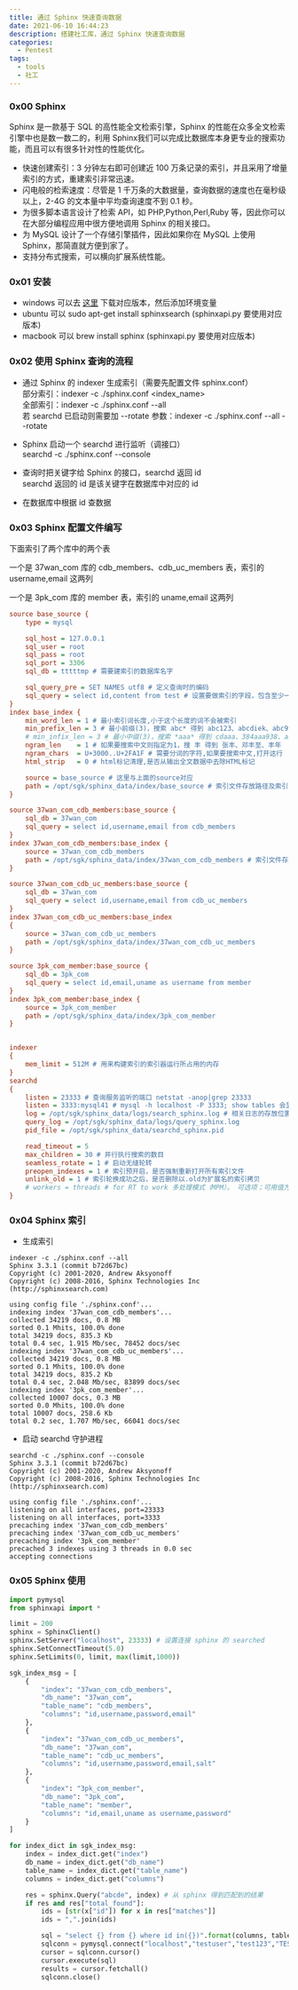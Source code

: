 ```yaml
---
title: 通过 Sphinx 快速查询数据
date: 2021-06-10 16:44:23
description: 搭建社工库，通过 Sphinx 快速查询数据
categories:
  - Pentest
tags:
  - tools
  - 社工
---
```


### 0x00 Sphinx
Sphinx 是一款基于 SQL 的高性能全文检索引擎，Sphinx 的性能在众多全文检索引擎中也是数一数二的，利用 Sphinx我们可以完成比数据库本身更专业的搜索功能，而且可以有很多针对性的性能优化。

* 快速创建索引：3 分钟左右即可创建近 100 万条记录的索引，并且采用了增量索引的方式，重建索引非常迅速。
* 闪电般的检索速度：尽管是 1 千万条的大数据量，查询数据的速度也在毫秒级以上，2-4G 的文本量中平均查询速度不到 0.1 秒。
* 为很多脚本语言设计了检索 API，如 PHP,Python,Perl,Ruby 等，因此你可以在大部分编程应用中很方便地调用 Sphinx 的相关接口。
* 为 MySQL 设计了一个存储引擎插件，因此如果你在 MySQL 上使用 Sphinx，那简直就方便到家了。
* 支持分布式搜索，可以横向扩展系统性能。

### 0x01 安装
* windows 可以去 [这里](http://sphinxsearch.com/downloads/current/) 下载对应版本，然后添加环境变量
* ubuntu 可以 sudo apt-get install sphinxsearch (sphinxapi.py 要使用对应版本)
* macbook 可以 brew install sphinx (sphinxapi.py 要使用对应版本)

### 0x02 使用 Sphinx 查询的流程
* 通过 Sphinx 的 indexer 生成索引（需要先配置文件 sphinx.conf）  
    部分索引：indexer -c ./sphinx.conf \<index_name>  
    全部索引：indexer -c ./sphinx.conf -\-all  
    若 searchd 已启动则需要加 -\-rotate 参数：indexer -c ./sphinx.conf -\-all -\-rotate

* Sphinx 启动一个 searchd 进行监听（调接口）  
    searchd -c ./sphinx.conf --console

* 查询时把关键字给 Sphinx 的接口，searchd 返回 id  
    searchd 返回的 id 是该关键字在数据库中对应的 id

* 在数据库中根据 id 查数据

### 0x03 Sphinx 配置文件编写


下面索引了两个库中的两个表

一个是 37wan_com 库的 cdb_members、cdb_uc_members 表，索引的 username,email 这两列

一个是 3pk_com 库的 member 表，索引的 uname,email 这两列

```ini
source base_source {
    type = mysql

    sql_host = 127.0.0.1
    sql_user = root
    sql_pass = root
    sql_port = 3306
    sql_db = tttttmp # 需要建索引的数据库名字

    sql_query_pre = SET NAMES utf8 # 定义查询时的编码
    sql_query = select id,content from test # 设置要做索引的字段，包含至少一个唯一主键，这里 sphinx 会索引 id 这个字段
}
index base_index {
    min_word_len = 1 # 最小索引词长度,小于这个长度的词不会被索引
    min_prefix_len = 3 # 最小前缀(3)，搜索 abc* 得到 abc123、abcdiek、abc999
    # min_infix_len = 3 # 最小中缀(3)，搜索 *aaa* 得到 cdaaa、384aaa938、aaa373
    ngram_len    = 1 # 如果要搜索中文则指定为1，搜 丰 得到 张丰、邓丰至、丰年
    ngram_chars  = U+3000..U+2FA1F # 需要分词的字符,如果要搜索中文,打开这行
    html_strip   = 0 # html标记清理,是否从输出全文数据中去除HTML标记

    source = base_source # 这里与上面的source对应
    path = /opt/sgk/sphinx_data/index/base_source # 索引文件存放路径及索引的文件名
}

source 37wan_com_cdb_members:base_source {
    sql_db = 37wan_com
    sql_query = select id,username,email from cdb_members
}
index 37wan_com_cdb_members:base_index {
    source = 37wan_com_cdb_members
    path = /opt/sgk/sphinx_data/index/37wan_com_cdb_members # 索引文件存放路径及索引的文件名
}

source 37wan_com_cdb_uc_members:base_source {
    sql_db = 37wan_com
    sql_query = select id,username,email from cdb_uc_members
}
index 37wan_com_cdb_uc_members:base_index
{
    source = 37wan_com_cdb_uc_members
    path = /opt/sgk/sphinx_data/index/37wan_com_cdb_uc_members
}

source 3pk_com_member:base_source {
    sql_db = 3pk_com
    sql_query = select id,email,uname as username from member
}
index 3pk_com_member:base_index {
    source = 3pk_com_member
    path = /opt/sgk/sphinx_data/index/3pk_com_member
}


indexer
{
    mem_limit = 512M # 用来构建索引的索引器运行所占用的内存
}
searchd
{
    listen = 23333 # 查询服务监听的端口 netstat -anop|grep 23333
    listen = 3333:mysql41 # mysql -h localhost -P 3333; show tables 会显示生成的索引
    log = /opt/sgk/sphinx_data/logs/search_sphinx.log # 相关日志的存放位置
    query_log = /opt/sgk/sphinx_data/logs/query_sphinx.log
    pid_file = /opt/sgk/sphinx_data/searchd_sphinx.pid

    read_timeout = 5
    max_children = 30 # 并行执行搜索的数目
    seamless_rotate = 1 # 启动无缝轮转
    preopen_indexes = 1 # 索引预开启，是否强制重新打开所有索引文件
    unlink_old = 1 # 索引轮换成功之后，是否删除以.old为扩展名的索引拷贝
    # workers = threads # for RT to work 多处理模式（MPM）。 可选项；可用值为none、fork、prefork，以及threads。 默认在Unix类系统为form，Windows系统为threads。
}
```

### 0x04 Sphinx 索引
* 生成索引

```
indexer -c ./sphinx.conf --all
Sphinx 3.3.1 (commit b72d67bc)
Copyright (c) 2001-2020, Andrew Aksyonoff
Copyright (c) 2008-2016, Sphinx Technologies Inc (http://sphinxsearch.com)

using config file './sphinx.conf'...
indexing index '37wan_com_cdb_members'...
collected 34219 docs, 0.8 MB
sorted 0.1 Mhits, 100.0% done
total 34219 docs, 835.3 Kb
total 0.4 sec, 1.915 Mb/sec, 78452 docs/sec
indexing index '37wan_com_cdb_uc_members'...
collected 34219 docs, 0.8 MB
sorted 0.1 Mhits, 100.0% done
total 34219 docs, 835.2 Kb
total 0.4 sec, 2.048 Mb/sec, 83899 docs/sec
indexing index '3pk_com_member'...
collected 10007 docs, 0.3 MB
sorted 0.0 Mhits, 100.0% done
total 10007 docs, 258.6 Kb
total 0.2 sec, 1.707 Mb/sec, 66041 docs/sec
```

* 启动 searchd 守护进程

```
searchd -c ./sphinx.conf --console
Sphinx 3.3.1 (commit b72d67bc)
Copyright (c) 2001-2020, Andrew Aksyonoff
Copyright (c) 2008-2016, Sphinx Technologies Inc (http://sphinxsearch.com)

using config file './sphinx.conf'...
listening on all interfaces, port=23333
listening on all interfaces, port=3333
precaching index '37wan_com_cdb_members'
precaching index '37wan_com_cdb_uc_members'
precaching index '3pk_com_member'
precached 3 indexes using 3 threads in 0.0 sec
accepting connections
```

### 0x05 Sphinx 使用
```py
import pymysql
from sphinxapi import *

limit = 200
sphinx = SphinxClient()
sphinx.SetServer("localhost", 23333) # 设置连接 sphinx 的 searched
sphinx.SetConnectTimeout(5.0)
sphinx.SetLimits(0, limit, max(limit,1000))

sgk_index_msg = [
    {
        "index": "37wan_com_cdb_members",
        "db_name": "37wan_com",
        "table_name": "cdb_members",
        "columns": "id,username,password,email"
    },
    {
        "index": "37wan_com_cdb_uc_members",
        "db_name": "37wan_com",
        "table_name": "cdb_uc_members",
        "columns": "id,username,password,email,salt"
    },
    {
        "index": "3pk_com_member",
        "db_name": "3pk_com",
        "table_name": "member",
        "columns": "id,email,uname as username,password"
    }
]

for index_dict in sgk_index_msg:
    index = index_dict.get("index")
    db_name = index_dict.get("db_name")
    table_name = index_dict.get("table_name")
    columns = index_dict.get("columns")

    res = sphinx.Query("abcde", index) # 从 sphinx 得到匹配到的结果
    if res and res["total_found"]:
        ids = [str(x["id"]) for x in res["matches"]]
        ids = ",".join(ids)

        sql = "select {} from {} where id in({})".format(columns, table_name, ids)
        sqlconn = pymysql.connect("localhost","testuser","test123","TESTDB")
        cursor = sqlconn.cursor()
        cursor.execute(sql)
        results = cursor.fetchall()
        sqlconn.close()
```
